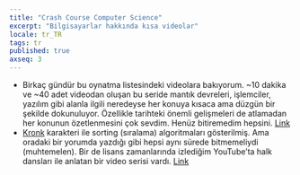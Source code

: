 ```yaml
---
title: "Crash Course Computer Science"
excerpt: "Bilgisayarlar hakkında kısa videolar"
locale: tr_TR
tags: tr
published: true
axseq: 3
---
```


- Birkaç gündür bu oynatma listesindeki videolara bakıyorum. ~10 dakika ve ~40
  adet videodan oluşan bu seride mantık devreleri, işlemciler, yazılım gibi
  alanla ilgili neredeyse her konuya kısaca ama düzgün bir şekilde dokunuluyor.
  Özellikle tarihteki önemli gelişmeleri de atlamadan her konunun özetlenmesini
  çok sevdim. Henüz bitiremedim hepsini.
  [Link](https://www.youtube.com/playlist?list=PL8dPuuaLjXtNlUrzyH5r6jN9ulIgZBpdo)
- [Kronk](https://disney.fandom.com/wiki/Kronk) karakteri ile sorting
  (sıralama) algoritmaları gösterilmiş. Ama oradaki bir yorumda yazdığı gibi
  hepsi aynı sürede bitmemeliydi (muhtemelen). Bir de lisans zamanlarında
  izlediğim YouTube’ta halk dansları ile anlatan bir video serisi vardı.
  [Link](https://m.9gag.com/gag/aqg2nM7)
